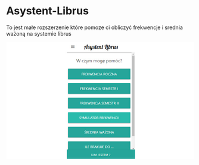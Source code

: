 # Asystent-Librus

To jest małe rozszerzenie które pomoze ci obliczyć frekwencje i srednia ważoną na systemie librus

![Asystent-Librus](https://raw.githubusercontent.com/pasjonatprogramowania/Asystent-LIbrus/master/img/titleImage.jpg)
